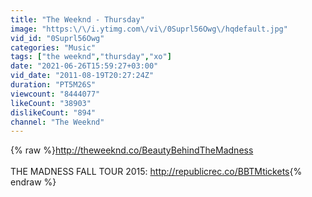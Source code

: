 ```yaml
---
title: "The Weeknd - Thursday"
image: "https:\/\/i.ytimg.com\/vi\/0Suprl56Owg\/hqdefault.jpg"
vid_id: "0Suprl56Owg"
categories: "Music"
tags: ["the weeknd","thursday","xo"]
date: "2021-06-26T15:59:27+03:00"
vid_date: "2011-08-19T20:27:24Z"
duration: "PT5M26S"
viewcount: "8444077"
likeCount: "38903"
dislikeCount: "894"
channel: "The Weeknd"
---
```

{% raw %}<a rel="nofollow" target="blank" href="http://theweeknd.co/BeautyBehindTheMadness">http://theweeknd.co/BeautyBehindTheMadness</a><br /><br />THE MADNESS FALL TOUR 2015: <a rel="nofollow" target="blank" href="http://republicrec.co/BBTMtickets">http://republicrec.co/BBTMtickets</a>{% endraw %}
